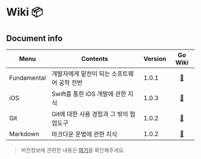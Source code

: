 # Wiki 📦

## Document info 
Menu|Contents|Version|Go Wiki
|---|---|---|:---:|
Fundamental|개발자에게 밑천이 되는 소프트웨어 공학 전반|1.0.1|[🔗]()
iOS|Swift를 통한 iOS 개발에 관한 지식|1.0.3|[🔗](https://github.com/devyhan93/Swift/wiki#스위프트swift)
Git|Git에 대한 사용 경험과 그 밖의 협업도구|1.0.2|[🔗](https://github.com/devyhan93/Git/wiki#깃git)
Markdown|마크다운 문법에 관한 지식|1.0.2|[🔗](https://github.com/devyhan93/Markdown/wiki#마크다운markdown)
> 버전정보에 관련한 내용은 [여기](Version)를 확인해주세요.
